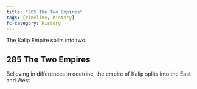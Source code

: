 ```yaml
---
title: "285 The Two Empires"
tags: [timeline, history]
fc-category: History
---
```

<span class='ob-timelines'
	data-date='285-00-00-00'
	data-title='The Two Empires'
	data-class='orange'>The Kalip Empire splits into two.</span>
## 285 The Two Empires
Believing in differences in doctrine, the empire of Kalip splits into the East and West.